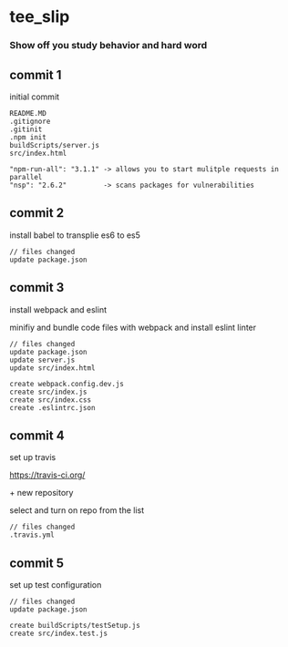 # tee_slip
### Show off you study behavior and hard word

## commit 1
initial commit
```
README.MD
.gitignore
.gitinit
.npm init
buildScripts/server.js
src/index.html
```

```
"npm-run-all": "3.1.1" -> allows you to start mulitple requests in parallel
"nsp": "2.6.2"         -> scans packages for vulnerabilities
```

## commit 2
install babel to transplie es6 to es5

```
// files changed
update package.json
```

## commit 3
install webpack and eslint

minifiy and bundle code files with webpack and install eslint linter

```
// files changed
update package.json
update server.js
update src/index.html

create webpack.config.dev.js
create src/index.js
create src/index.css
create .eslintrc.json
```
## commit 4
set up travis

https://travis-ci.org/

\+ new repository

select and turn on repo from the list

```
// files changed
.travis.yml
```

## commit 5
set up test configuration

```
// files changed
update package.json

create buildScripts/testSetup.js
create src/index.test.js
```

